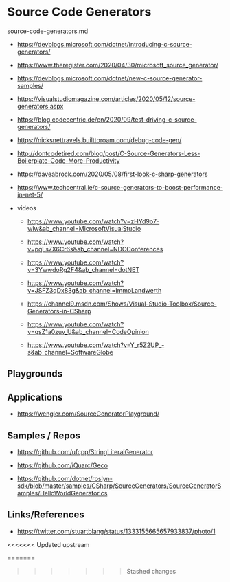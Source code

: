 # Source Code Generators

source-code-generators.md

*   https://devblogs.microsoft.com/dotnet/introducing-c-source-generators/

*   https://www.theregister.com/2020/04/30/microsoft_source_generator/

*   https://devblogs.microsoft.com/dotnet/new-c-source-generator-samples/

*   https://visualstudiomagazine.com/articles/2020/05/12/source-generators.aspx

*   https://blog.codecentric.de/en/2020/09/test-driving-c-source-generators/

*   https://nicksnettravels.builttoroam.com/debug-code-gen/

*   http://dontcodetired.com/blog/post/C-Source-Generators-Less-Boilerplate-Code-More-Productivity

*   https://daveabrock.com/2020/05/08/first-look-c-sharp-generators

*   https://www.techcentral.ie/c-source-generators-to-boost-performance-in-net-5/

*   videos

    *   https://www.youtube.com/watch?v=zHYd9o7-wlw&ab_channel=MicrosoftVisualStudio

    *   https://www.youtube.com/watch?v=pqLs7X6Cr6s&ab_channel=NDCConferences

    *   https://www.youtube.com/watch?v=3YwwdoRg2F4&ab_channel=dotNET

    *   https://www.youtube.com/watch?v=JSFZ3qDx83g&ab_channel=ImmoLandwerth

    *   https://channel9.msdn.com/Shows/Visual-Studio-Toolbox/Source-Generators-in-CSharp

    *   https://www.youtube.com/watch?v=qsZ1a0zuv_U&ab_channel=CodeOpinion

    *   https://www.youtube.com/watch?v=Y_r5Z2UP_-s&ab_channel=SoftwareGlobe

## Playgrounds

## Applications

*   https://wengier.com/SourceGeneratorPlayground/

## Samples / Repos

*   https://github.com/ufcpp/StringLiteralGenerator

*   https://github.com/iQuarc/Geco

*   https://github.com/dotnet/roslyn-sdk/blob/master/samples/CSharp/SourceGenerators/SourceGeneratorSamples/HelloWorldGenerator.cs

## Links/References

*   https://twitter.com/stuartblang/status/1333155665657933837/photo/1



<<<<<<< Updated upstream

     
=======
>>>>>>> Stashed changes
